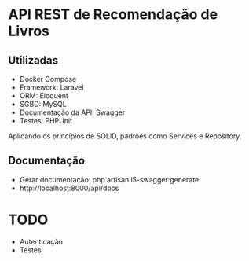 # API REST de Recomendação de Livros

## Utilizadas
- Docker Compose
- Framework: Laravel
- ORM: Eloquent
- SGBD: MySQL
- Documentação da API: Swagger
- Testes: PHPUnit

Aplicando os princípios de SOLID, padrões como Services e Repository.


## Documentação
- Gerar documentação: php artisan l5-swagger:generate
- http://localhost:8000/api/docs


# TODO
- Autenticação
- Testes